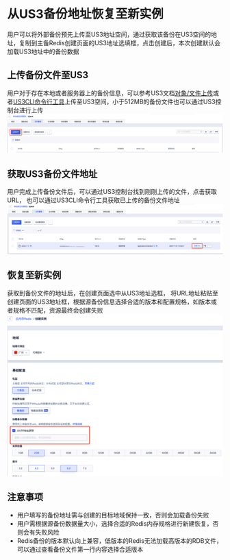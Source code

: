 # 从US3备份地址恢复至新实例

用户可以将外部备份预先上传至US3地址空间，通过获取该备份在US3空间的地址，复制到主备Redis创建页面的US3地址选填框，点击创建后，本次创建默认会加载US3地址中的备份数据

## 上传备份文件至US3

用户对于存在本地或者服务器上的备份信息，可以参考US3文档[对象/文件上传](https://docs.ucloud.cn/ufile/guide/file/put)或者[US3CLI命令行工具](https://docs.ucloud.cn/ufile/tools/us3cli/quickaccess?id=%e4%b8%8a%e4%bc%a0%e6%96%87%e4%bb%b6%e6%88%96%e6%96%87%e4%bb%b6%e5%a4%b9)上传至US3空间，小于512MB的备份文件也可以通过US3控制台进行上传
![image](/images/redisbackup2.png)

## 获取US3备份文件地址

用户完成上传备份文件后，可以通过US3控制台找到刚刚上传的文件，点击获取URL， 也可以通过US3CLI命令行工具获取已上传的备份文件地址
![image](/images/redisbackup3.png)

## 恢复至新实例

获取到备份文件的地址后，在创建页面选中从US3地址选框， 将URL地址粘贴至创建页面的US3地址框，根据源备份信息选择合适的版本和配置规格，如版本或者规格不匹配，资源最终会创建失败
![image](/images/redisbackup4.png)


## 注意事项
* 用户填写的备份地址需与创建的目标地域保持一致，否则会加载备份失败
* 用户需根据源备份数据量大小，选择合适的Redis内存规格进行新建恢复，否则会有失败风险
* Redis备份的版本默认向上兼容，低版本的Redis无法加载高版本的RDB文件，可以通过查看备份文件第一行内容选择合适版本